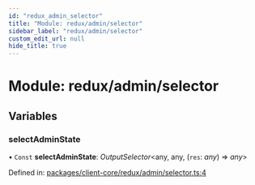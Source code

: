 ```yaml
---
id: "redux_admin_selector"
title: "Module: redux/admin/selector"
sidebar_label: "redux/admin/selector"
custom_edit_url: null
hide_title: true
---
```


# Module: redux/admin/selector

## Variables

### selectAdminState

• `Const` **selectAdminState**: *OutputSelector*<any, any, (`res`: *any*) => *any*\>

Defined in: [packages/client-core/redux/admin/selector.ts:4](https://github.com/xr3ngine/xr3ngine/blob/56376a778/packages/client-core/redux/admin/selector.ts#L4)
